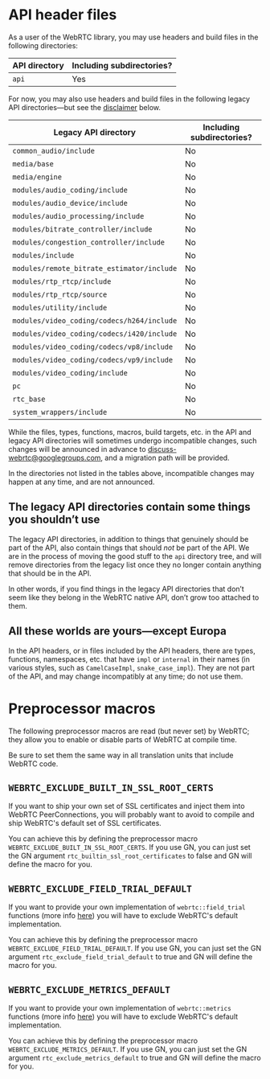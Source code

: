 # API header files

As a user of the WebRTC library, you may use headers and build files
in the following directories:

API directory | Including subdirectories?
--------------|-------------------------
`api`         | Yes

For now, you may also use headers and build files in the following
legacy API directories&mdash;but see the
[disclaimer](#legacy-disclaimer) below.

Legacy API directory                       | Including subdirectories?
-------------------------------------------|--------------------------
`common_audio/include`                     | No
`media/base`                               | No
`media/engine`                             | No
`modules/audio_coding/include`             | No
`modules/audio_device/include`             | No
`modules/audio_processing/include`         | No
`modules/bitrate_controller/include`       | No
`modules/congestion_controller/include`    | No
`modules/include`                          | No
`modules/remote_bitrate_estimator/include` | No
`modules/rtp_rtcp/include`                 | No
`modules/rtp_rtcp/source`                  | No
`modules/utility/include`                  | No
`modules/video_coding/codecs/h264/include` | No
`modules/video_coding/codecs/i420/include` | No
`modules/video_coding/codecs/vp8/include`  | No
`modules/video_coding/codecs/vp9/include`  | No
`modules/video_coding/include`             | No
`pc`                                       | No
`rtc_base`                                 | No
`system_wrappers/include`                  | No

While the files, types, functions, macros, build targets, etc. in the
API and legacy API directories will sometimes undergo incompatible
changes, such changes will be announced in advance to
[discuss-webrtc@googlegroups.com][discuss-webrtc], and a migration
path will be provided.

[discuss-webrtc]: https://groups.google.com/forum/#!forum/discuss-webrtc

In the directories not listed in the tables above, incompatible
changes may happen at any time, and are not announced.

## <a name="legacy-disclaimer"></a>The legacy API directories contain some things you shouldn&rsquo;t use

The legacy API directories, in addition to things that genuinely
should be part of the API, also contain things that should *not* be
part of the API. We are in the process of moving the good stuff to the
`api` directory tree, and will remove directories from the legacy list
once they no longer contain anything that should be in the API.

In other words, if you find things in the legacy API directories that
don&rsquo;t seem like they belong in the WebRTC native API,
don&rsquo;t grow too attached to them.

## All these worlds are yours&mdash;except Europa

In the API headers, or in files included by the API headers, there are
types, functions, namespaces, etc. that have `impl` or `internal` in
their names (in various styles, such as `CamelCaseImpl`,
`snake_case_impl`). They are not part of the API, and may change
incompatibly at any time; do not use them.

# Preprocessor macros

The following preprocessor macros are read (but never set) by WebRTC; they allow
you to enable or disable parts of WebRTC at compile time.

Be sure to set them the same way in all translation units that include WebRTC
code.

## `WEBRTC_EXCLUDE_BUILT_IN_SSL_ROOT_CERTS`
If you want to ship your own set of SSL certificates and inject them into WebRTC
PeerConnections, you will probably want to avoid to compile and ship WebRTC's
default set of SSL certificates.

You can achieve this by defining the preprocessor macro
`WEBRTC_EXCLUDE_BUILT_IN_SSL_ROOT_CERTS`. If you use GN, you can just set the GN
argument `rtc_builtin_ssl_root_certificates` to false and GN will define the
macro for you.

## `WEBRTC_EXCLUDE_FIELD_TRIAL_DEFAULT`
If you want to provide your own implementation of `webrtc::field_trial` functions
(more info [here][field_trial_h]) you will have to exclude WebRTC's default
implementation.

You can achieve this by defining the preprocessor macro
`WEBRTC_EXCLUDE_FIELD_TRIAL_DEFAULT`. If you use GN, you can just set the GN
argument `rtc_exclude_field_trial_default` to true and GN will define the
macro for you.

[field_trial_h]: https://webrtc.googlesource.com/src/+/master/system_wrappers/include/field_trial.h

## `WEBRTC_EXCLUDE_METRICS_DEFAULT`
If you want to provide your own implementation of `webrtc::metrics` functions
(more info [here][metrics_h]) you will have to exclude WebRTC's default
implementation.

You can achieve this by defining the preprocessor macro
`WEBRTC_EXCLUDE_METRICS_DEFAULT`. If you use GN, you can just set the GN
argument `rtc_exclude_metrics_default` to true and GN will define the
macro for you.

[metrics_h]: https://webrtc.googlesource.com/src/+/master/system_wrappers/include/metrics.h
